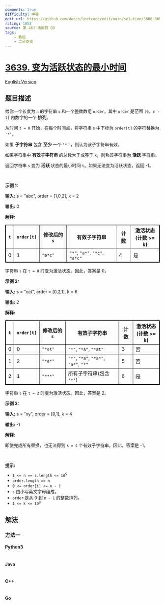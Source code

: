 ```yaml
---
comments: true
difficulty: 中等
edit_url: https://github.com/doocs/leetcode/edit/main/solution/3600-3699/3639.Minimum%20Time%20to%20Activate%20String/README.md
rating: 1853
source: 第 461 场周赛 Q3
tags:
    - 数组
    - 二分查找
---
```


<!-- problem:start -->

# [3639. 变为活跃状态的最小时间](https://leetcode.cn/problems/minimum-time-to-activate-string)

[English Version](/solution/3600-3699/3639.Minimum%20Time%20to%20Activate%20String/README_EN.md)

## 题目描述

<!-- description:start -->

<p>给你一个长度为 <code>n</code> 的字符串 <code>s</code> 和一个整数数组 <code>order</code>，其中 <code>order</code> 是范围 <code>[0, n - 1]</code> 内数字的一个 <strong><span data-keyword="permutation">排列</span></strong>。</p>

<p>从时间 <code>t = 0</code> 开始，在每个时间点，将字符串 <code>s</code> 中下标为 <code>order[t]</code> 的字符替换为 <code>'*'</code>。</p>

<p>如果 <strong><span data-keyword="substring-nonempty">子字符串</span></strong> 包含&nbsp;<strong>至少&nbsp;</strong>一个 <code>'*'</code>&nbsp;，则认为该子字符串有效。</p>

<p>如果字符串中&nbsp;<strong>有效子字符串&nbsp;</strong>的总数大于或等于 <code>k</code>，则称该字符串为 <b>活跃 </b>字符串。</p>

<p>返回字符串 <code>s</code> 变为 <strong>活跃&nbsp;</strong>状态的最小时间 <code>t</code>。如果无法变为活跃状态，返回 -1。</p>

<p>&nbsp;</p>

<p><strong class="example">示例 1:</strong></p>

<div class="example-block">
<p><strong>输入:</strong> <span class="example-io">s = "abc", order = [1,0,2], k = 2</span></p>

<p><strong>输出:</strong> <span class="example-io">0</span></p>

<p><strong>解释:</strong></p>

<table style="border: 1px solid black;">
	<thead>
		<tr>
			<th style="border: 1px solid black;"><code>t</code></th>
			<th style="border: 1px solid black;"><code>order[t]</code></th>
			<th style="border: 1px solid black;">修改后的 <code>s</code></th>
			<th style="border: 1px solid black;">有效子字符串</th>
			<th style="border: 1px solid black;">计数</th>
			<th style="border: 1px solid black;">激活状态<br />
			(计数 &gt;= k)</th>
		</tr>
	</thead>
	<tbody>
		<tr>
			<td style="border: 1px solid black;">0</td>
			<td style="border: 1px solid black;">1</td>
			<td style="border: 1px solid black;"><code>"a*c"</code></td>
			<td style="border: 1px solid black;"><code>"*"</code>, <code>"a*"</code>, <code>"*c"</code>, <code>"a*c"</code></td>
			<td style="border: 1px solid black;">4</td>
			<td style="border: 1px solid black;">是</td>
		</tr>
	</tbody>
</table>

<p>字符串 <code>s</code> 在 <code>t = 0</code> 时变为激活状态。因此，答案是 0。</p>
</div>

<p><strong class="example">示例 2:</strong></p>

<div class="example-block">
<p><strong>输入:</strong> <span class="example-io">s = "cat", order = [0,2,1], k = 6</span></p>

<p><strong>输出:</strong> <span class="example-io">2</span></p>

<p><strong>解释:</strong></p>

<table style="border: 1px solid black;">
	<thead>
		<tr>
			<th style="border: 1px solid black;"><code>t</code></th>
			<th style="border: 1px solid black;"><code>order[t]</code></th>
			<th style="border: 1px solid black;">修改后的 <code>s</code></th>
			<th style="border: 1px solid black;">有效子字符串</th>
			<th style="border: 1px solid black;">计数</th>
			<th style="border: 1px solid black;">激活状态<br />
			(计数 &gt;= k)</th>
		</tr>
	</thead>
	<tbody>
		<tr>
			<td style="border: 1px solid black;">0</td>
			<td style="border: 1px solid black;">0</td>
			<td style="border: 1px solid black;"><code>"*at"</code></td>
			<td style="border: 1px solid black;"><code>"*"</code>, <code>"*a"</code>, <code>"*at"</code></td>
			<td style="border: 1px solid black;">3</td>
			<td style="border: 1px solid black;">否</td>
		</tr>
		<tr>
			<td style="border: 1px solid black;">1</td>
			<td style="border: 1px solid black;">2</td>
			<td style="border: 1px solid black;"><code>"*a*"</code></td>
			<td style="border: 1px solid black;"><code>"*"</code>, <code>"*a"</code>, <code>"*a*"</code>, <code>"a*"</code>, <code>"*"</code></td>
			<td style="border: 1px solid black;">5</td>
			<td style="border: 1px solid black;">否</td>
		</tr>
		<tr>
			<td style="border: 1px solid black;">2</td>
			<td style="border: 1px solid black;">1</td>
			<td style="border: 1px solid black;"><code>"***"</code></td>
			<td style="border: 1px solid black;">所有子字符串(包含 <code>'*'</code>)</td>
			<td style="border: 1px solid black;">6</td>
			<td style="border: 1px solid black;">是</td>
		</tr>
	</tbody>
</table>

<p>字符串 <code>s</code> 在 <code>t = 2</code> 时变为激活状态。因此，答案是 2。</p>
</div>

<p><strong class="example">示例 3:</strong></p>

<div class="example-block">
<p><strong>输入:</strong> <span class="example-io">s = "xy", order = [0,1], k = 4</span></p>

<p><strong>输出:</strong> <span class="example-io">-1</span></p>

<p><strong>解释:</strong></p>

<p>即使完成所有替换，也无法得到 <code>k = 4</code> 个有效子字符串。因此，答案是 -1。</p>
</div>

<p>&nbsp;</p>

<p><strong>提示:</strong></p>

<ul>
	<li><code>1 &lt;= n == s.length &lt;= 10<sup>5</sup></code></li>
	<li><code>order.length == n</code></li>
	<li><code>0 &lt;= order[i] &lt;= n - 1</code></li>
	<li><code>s</code> 由小写英文字母组成。</li>
	<li><code>order</code> 是从 0 到 <code>n - 1</code> 的整数排列。</li>
	<li><code>1 &lt;= k &lt;= 10<sup>9</sup></code></li>
</ul>

<!-- description:end -->

## 解法

<!-- solution:start -->

### 方法一

<!-- tabs:start -->

#### Python3

```python

```

#### Java

```java

```

#### C++

```cpp

```

#### Go

```go

```

<!-- tabs:end -->

<!-- solution:end -->

<!-- problem:end -->
